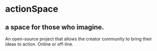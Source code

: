 # actionSpace
a space for those who imagine.
--

An open-source project that allows the creator community to bring their ideas to action.
Online or off-line.



